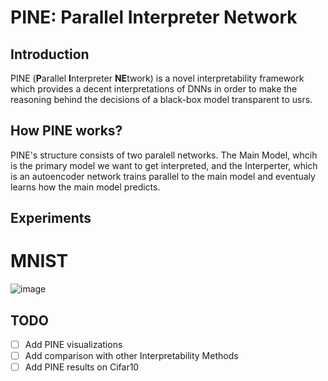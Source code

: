 # PINE: Parallel Interpreter Network

## Introduction
PINE (**P**arallel **I**nterpreter **NE**twork) is a novel interpretability framework which provides a decent interpretations of DNNs in order to make the reasoning behind the decisions of a black-box model transparent to usrs.

## How PINE works?
PINE's structure consists of two paralell networks. The Main Model, whcih is the primary model we want to get interpreted, and the Interperter, which is an autoencoder network trains parallel to the main model and eventualy learns how the main model predicts. 

## Experiments

# MNIST
![image](https://user-images.githubusercontent.com/19486359/107133665-a11f1b00-68e2-11eb-99ed-33839a32c844.png)

## TODO
- [ ] Add PINE visualizations
- [ ] Add comparison with other Interpretability Methods
- [ ] Add PINE results on Cifar10 
